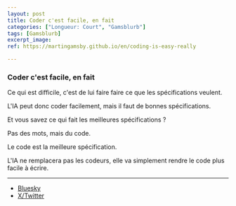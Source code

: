 ```yaml
---
layout: post
title: Coder c'est facile, en fait
categories: ["Longueur: Court", "Gamsblurb"]
tags: [Gamsblurb]
excerpt_image: 
ref: https://martingamsby.github.io/en/coding-is-easy-really

---
```


### **Coder c'est facile, en fait**

Ce qui est difficile, c'est de lui faire faire ce que les spécifications veulent.

L'IA peut donc coder facilement, mais il faut de bonnes spécifications.

Et vous savez ce qui fait les meilleures spécifications ?

Pas des mots, mais du code.

Le code est la meilleure spécification.

L'IA ne remplacera pas les codeurs, elle va simplement rendre le code plus facile à écrire.

---

- [Bluesky](https://bsky.app/profile/martin-gamsby.bsky.social/post/3lbpavroscs2v)
- [X/Twitter](https://x.com/MartinGamsby/status/1860697249589678122)

